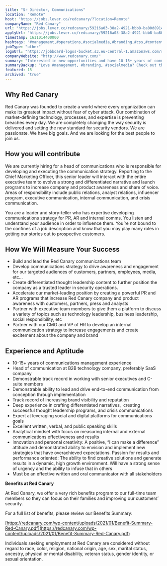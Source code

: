 ```yaml
---
title: "Sr Director, Communications"
location: "Remote"
host: "https://jobs.lever.co/redcanary/?location=Remote"
companyName: "Red Canary"
url: "https://jobs.lever.co/redcanary/59216a03-38a2-4921-bbb8-ba80d8914987"
applyUrl: "https://jobs.lever.co/redcanary/59216a03-38a2-4921-bbb8-ba80d8914987/apply"
timestamp: 1611014400000
hashtags: "#management,#operations,#socialmedia,#branding,#css,#content,#marketing,#analysis,#office"
jobType: "other"
logoUrl: "https://jobboard-logos-bucket.s3.eu-central-1.amazonaws.com/red-canary"
companyWebsite: "http://www.redcanary.com/"
summary: "Interested in new opportunities and have 10-15+ years of communications management experience? Red Canary has a job opening for a sr director of communications."
summaryBackup: "Love #management, #branding, #socialmedia? Check out this job post!"
featured: 15
archived: "true"
---
```


## Why Red Canary

Red Canary was founded to create a world where every organization can make its greatest impact without fear of cyber attack. Our combination of market-defining technology, processes, and expertise is preventing breaches every day. We are completely changing the way security is delivered and setting the new standard for security vendors. We are passionate. We have big goals. And we are looking for the best people to join us.

## How you will contribute 

We are currently hiring for a head of communications who is responsible for developing and executing the communication strategy. Reporting to the Chief Marketing Officer, this senior leader will interact with the entire executive team to evolve a strong and differentiated narrative and launch programs to increase company and product awareness and share of voice. Areas of responsibility include public relations, analyst relations, influencer program, executive communication, internal communication, and crisis communication.

You are a leader and story-teller who has expertise developing communications strategy for PR, AR and internal comms. You listen and understand your audience in order to influence them. You’re not bound to the confines of a job description and know that you may play many roles in getting our stories out to prospective customers. 

## How We Will Measure Your Success

*   Build and lead the Red Canary communications team
*   Develop communications strategy to drive awareness and engagement for our targeted audiences of customers, partners, employees, media, etc…
*   Create differentiated thought leadership content to further position the company as a trusted leader in security operations.
*   Accelerate our market-leading position by creating a powerful PR and AR programs that increase Red Canary company and product awareness with customers, partners, press and analysts
*   Partner with executive team members to give them a platform to discuss a variety of topics such as technology leadership, business leadership, social responsibility, etc
*   Partner with our CMO and VP of HR to develop an internal communication strategy to increase engagements and create excitement about the company and brand

## Experience and Aptitude

*   10-15+ years of communications management experience
*   Head of communication at B2B technology company, preferably SaaS company
*   Demonstrable track record in working with senior executives and C-suite members
*   Demonstrable ability to lead and drive end-to-end communication from conception through implementation
*   Track record of increasing brand visibility and reputation
*   Deep experience in crafting differentiated narratives,  creating successful thought leadership programs, and crisis communications
*   Expert at leveraging social and digital platforms for communications goals
*   Excellent written, verbal, and public speaking skills
*   Analytical mindset with focus on measuring internal and external communications effectiveness and results
*   Innovation and personal creativity: A positive, “I can make a difference” attitude and demonstrated ability to envision and implement new strategies that have overachieved expectations. Passion for results and performance oriented: The ability to find creative solutions and generate results in a dynamic, high growth environment. Will have a strong sense of urgency and the ability to infuse that in others
*   Must be an effective written and oral communicator with all stakeholders

**Benefits at Red Canary**

At Red Canary, we offer a very rich benefits program to our full-time team members so they can focus on their families and improving our customers’ security. 

For a full list of benefits, please review our Benefits Summary:

[https://redcanary.com/wp-content/uploads/2021/01/Benefit-Summary-Red-Canary.pdf](https://redcanary.com/wp-content/uploads/2021/01/Benefit-Summary-Red-Canary.pdf)

Individuals seeking employment at Red Canary are considered without regard to race, color, religion, national origin, age, sex, marital status, ancestry, physical or mental disability, veteran status, gender identity, or sexual orientation.
